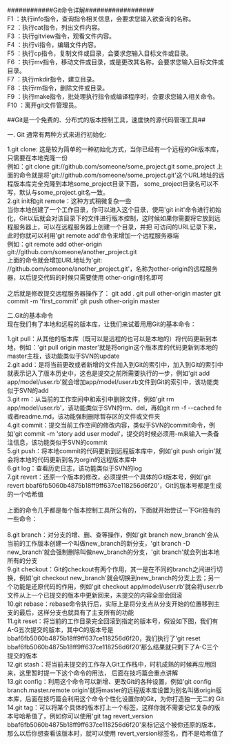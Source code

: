############Git命令详解##################
<br>
 F1  ：执行info指令，查询指令相关信息，会要求您输入欲查询的名称。<br>
 F2  ：执行cat指令，列出文件内容。<br>
 F3  ：执行gitview指令，观看文件内容。<br>
 F4  ：执行vi指令，编辑文件内容。<br>
 F5  ：执行cp指令，复制文件或目录，会要求您输入目标文件或目录。<br>
 F6  ：执行mv指令，移动文件或目录，或是更改其名称，会要求您输入目标文件或目录。<br>
 F7  ：执行mkdir指令，建立目录。<br>
 F8  ：执行rm指令，删除文件或目录。<br>
 F9  ：执行make指令，批处理执行指令或编译程序时，会要求您输入相关命令。<br>
 F10 ：离开git文件管理员。<br>

##Git是一个免费的、分布式的版本控制工具，速度快的源代码管理工具##
<br>

一. Git 通常有两种方式来进行初始化:<br>

1.git clone: 这是较为简单的一种初始化方式，当你已经有一个远程的Git版本库，只需要在本地克隆一份
<br>
	例如：git clone git://github.com/someone/some_project.git  some_project 
	上面的命令就是将'git://github.com/someone/some_project.git'这个URL地址的远程版本库完全克隆到本地some_project目录下面，
	some_project目录名可以不写，默认与some_project.git名一致。
<br>
2.git init和git remote：这种方式稍微复杂一些
<br>
	当你本地创建了一个工作目录，你可以进入这个目录，使用'git init'命令进行初始化，Git以后就会对该目录下的文件进行版本控制，这时候如果你需要将它放到远程服务器上，可以在远程服务器上创建一个目录，并把 可访问的URL记录下来，此时你就可以利用'git remote add'命令来增加一个远程服务器端
<br>
	例如：git remote add other-origin git://github.com/someone/another_project.git
<br>
	上面的命令就会增加URL地址为'git: //github.com/someone/another_project.git'，名称为other-origin的远程服务器，以后提交代码的时候只需要使用 other-origin别名即可
<br>	
	之后就是修改提交远程服务器操作了：
		git add .
		git pull other-origin master
		git commit -m 'first_commit'
		git push other-origin master

二.Git的基本命令<br>
	现在我们有了本地和远程的版本库，让我们来试着用用Git的基本命令：
<br>
	
1.git pull：从其他的版本库（既可以是远程的也可以是本地的）将代码更新到本地，例如：'git pull origin master'就是将origin这个版本库的代码更新到本地的master主枝，该功能类似于SVN的update
<br>
2.git add：是将当前更改或者新增的文件加入到Git的索引中，加入到Git的索引中就表示记入了版本历史中，这也是提交之前所需要执行的一步，例如'git add app/model/user.rb'就会增加app/model/user.rb文件到Git的索引中，该功能类似于SVN的add
<br>
3.git rm：从当前的工作空间中和索引中删除文件，例如'git rm app/model/user.rb'，该功能类似于SVN的rm、del，再如git rm -f --cached fe或者readme.md，该功能强制删除暂存区的文件或文件夹
<br>
4.git commit：提交当前工作空间的修改内容，类似于SVN的commit命令，例如'git commit -m 'story add user model'，提交的时候必须用-m来输入一条备注信息，该功能类似于SVN的commit
<br>
5.git push：将本地commit的代码更新到远程版本库中，例如'git push origin'就会将本地的代码更新到名为orgin的远程版本库中
<br>
6.git log：查看历史日志，该功能类似于SVN的log
<br>
7.git revert：还原一个版本的修改，必须提供一个具体的Git版本号，例如'git revert bbaf6fb5060b4875b18ff9ff637ce118256d6f20'，Git的版本号都是生成的一个哈希值
<br>
<br>
上面的命令几乎都是每个版本控制工具所公有的，下面就开始尝试一下Git独有的一些命令：
<br>
<br>
8.git branch：对分支的增、删、查等操作，例如'git branch new_branch'会从当前的工作版本创建一个叫做new_branch的新分支，'git branch -D new_branch'就会强制删除叫做new_branch的分支，'git branch'就会列出本地所有的分支
<br>
9.git checkout：Git的checkout有两个作用，其一是在不同的branch之间进行切换，例如'git checkout new_branch'就会切换到new_branch的分支上去；另一个功能是还原代码的作用，例如'git checkout app/model/user.rb'就会将user.rb文件从上一个已提交的版本中更新回来，未提交的内容全部会回滚
<br>
10.git rebase：rebase命令执行后，实际上是将分支点从分支开始的位置移到主支的最后，这样分支也就具有了主支所有的功能
<br>
11.git reset：将当前的工作目录完全回滚到指定的版本号，假设如下图，我们有A-G五次提交的版本，其中C的版本号是 bbaf6fb5060b4875b18ff9ff637ce118256d6f20，我们执行了'git reset bbaf6fb5060b4875b18ff9ff637ce118256d6f20'那么结果就只剩下了A-C三个提交的版本
<br>
12.git stash：将当前未提交的工作存入Git工作栈中，时机成熟的时候再应用回来，这里暂时提一下这个命令的用法，
后面在技巧篇会重点讲解
<br>
13.git config：利用这个命令可以新增、更改Git的各种设置，例如'git config branch.master.remote origin'就将master的远程版本库设置为别名叫做origin版本库，后面在技巧篇会利用这个命令个性化设置你的Git，为你打造独一无二的 Git
<br>
14.git tag：可以将某个具体的版本打上一个标签，这样你就不需要记忆复杂的版本号哈希值了，例如你可以使用'git tag revert_version bbaf6fb5060b4875b18ff9ff637ce118256d6f20'来标记这个被你还原的版本，那么以后你想查看该版本时，就可以使用 revert_version标签名，而不是哈希值了
<br>

